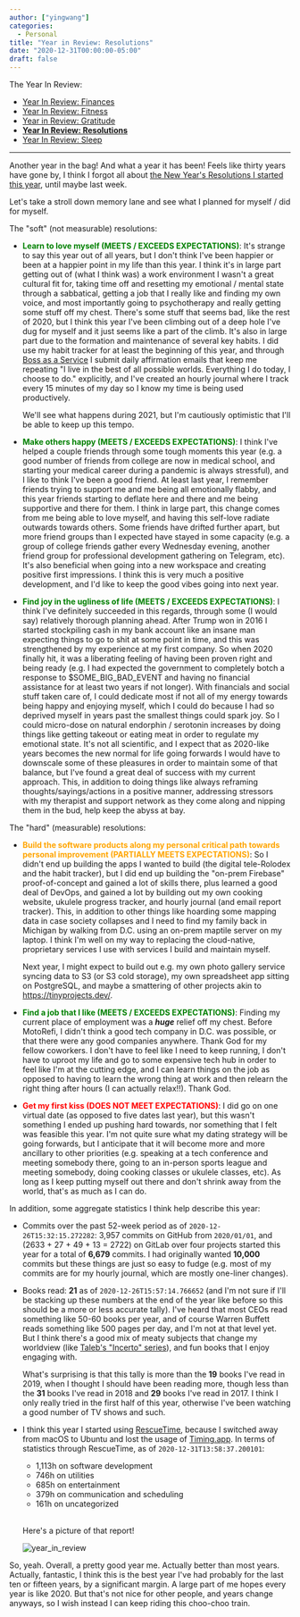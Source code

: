 ```yaml
---
author: ["yingwang"]
categories:
  - Personal
title: "Year in Review: Resolutions"
date: "2020-12-31T00:00:00-05:00"
draft: false
---
```


The Year In Review:

- [Year In Review: Finances](/posts/2020/12/31/old_years_resolutions_finances)
- [Year In Review: Fitness](/posts/2020/12/31/old_years_resolutions_fitness)
- [Year in Review:
  Gratitude](/posts/2020/12/31/old_years_resolutions_gratitude)
- [**Year In Review:
  Resolutions**](/posts/2020/12/31/old_years_resolutions_review)
- [Year In Review:
  Sleep](/posts/2020/12/31/old_years_resolutions_sleep_schedule)

---

Another year in the bag! And what a year it has been! Feels like thirty years
have gone by, I think I forgot all about [the New Year's Resolutions I started
this year](/posts/2020/01/01/new_years_resolutions), until maybe last week.

Let's take a stroll down memory lane and see what I planned for myself / did for
myself.

The "soft" (not measurable) resolutions:

- **<span style="color:green">Learn to love myself (MEETS / EXCEEDS
  EXPECTATIONS)</span>**: It's strange to say this year out of all years, but
  I don't think I've been happier or been at a happier point in my life than
  this year. I think it's in large part getting out of (what I think was) a
  work environment I wasn't a great cultural fit for, taking time off and
  resetting my emotional / mental state through a sabbatical, getting a job
  that I really like and finding my own voice, and most importantly going to
  psychotherapy and really getting some stuff off my chest. There's some stuff
  that seems bad, like the rest of 2020, but I think this year I've been
  climbing out of a deep hole I've dug for myself and it just seems like a
  part of the climb. It's also in large part due to the formation and
  maintenance of several key habits. I did use my habit tracker for at least
  the beginning of this year, and through [Boss as a
  Service](https://bossasaservice.life/) I submit daily affirmation emails
  that keep me repeating "I live in the best of all possible worlds.
  Everything I do today, I choose to do." explicitly, and I've created an
  hourly journal where I track every 15 minutes of my day so I know my time is
  being used productively.

  We'll see what happens during 2021, but I'm cautiously optimistic that I'll
  be able to keep up this tempo.

- **<span style="color:green">Make others happy (MEETS / EXCEEDS
  EXPECTATIONS)</span>**: I think I've helped a couple friends through some
  tough moments this year (e.g. a good number of friends from college are now
  in medical school, and starting your medical career during a pandemic is
  always stressful), and I like to think I've been a good friend. At least
  last year, I remember friends trying to support me and me being all
  emotionally flabby, and this year friends starting to deflate here and there
  and me being supportive and there for them. I think in large part, this
  change comes from me being able to love myself, and having this self-love
  radiate outwards towards others. Some friends have drifted further apart,
  but more friend groups than I expected have stayed in some capacity (e.g. a
  group of college friends gather every Wednesday evening, another friend
  group for professional development gathering on Telegram, etc). It's also
  beneficial when going into a new workspace and creating positive first
  impressions. I think this is very much a positive development, and I'd like
  to keep the good vibes going into next year.

- **<span style="color:green">Find joy in the ugliness of life (MEETS /
  EXCEEDS EXPECTATIONS)</span>**: I think I've definitely succeeded in this
  regards, through some (I would say) relatively thorough planning ahead.
  After Trump won in 2016 I started stockpiling cash in my bank account like
  an insane man expecting things to go to shit at some point in time, and this
  was strengthened by my experience at my first company. So when 2020 finally
  hit, it was a liberating feeling of having been proven right and being ready
  (e.g. I had expected the government to completely botch a response to
  $SOME_BIG_BAD_EVENT and having no financial assistance for at least two
  years if not longer). With financials and social stuff taken care of, I
  could dedicate most if not all of my energy towards being happy and enjoying
  myself, which I could do because I had so deprived myself in years past the
  smallest things could spark joy. So I could micro-dose on natural endorphin
  / serotonin increases by doing things like getting takeout or eating meat in
  order to regulate my emotional state. It's not all scientific, and I expect
  that as 2020-like years becomes the new normal for life going forwards I
  would have to downscale some of these pleasures in order to maintain some of
  that balance, but I've found a great deal of success with my current
  approach. This, in addition to doing things like always reframing
  thoughts/sayings/actions in a positive manner, addressing stressors with my
  therapist and support network as they come along and nipping them in the
  bud, help keep the abyss at bay.

The "hard" (measurable) resolutions:

- **<span style="color:orange">Build the software products along my personal
  critical path towards personal improvement (PARTIALLY MEETS
  EXPECTATIONS)</span>**: So I didn't end up building the apps I wanted to
  build (the digital tele-Rolodex and the habit tracker), but I did end up
  building the "on-prem Firebase" proof-of-concept and gained a lot of skills
  there, plus learned a good deal of DevOps, and gained a lot by building out
  my own cooking website, ukulele progress tracker, and hourly journal (and
  email report tracker). This, in addition to other things like hoarding some
  mapping data in case society collapses and I need to find my family back in
  Michigan by walking from D.C. using an on-prem maptile server on my laptop.
  I think I'm well on my way to replacing the cloud-native, proprietary
  services I use with services I build and maintain myself.

  Next year, I might expect to build out e.g. my own photo gallery service
  syncing data to S3 (or S3 cold storage), my own spreadsheet app sitting on
  PostgreSQL, and maybe a smattering of other projects akin to
  https://tinyprojects.dev/.

- **<span style="color:green">Find a job that I like (MEETS / EXCEEDS
  EXPECTATIONS)</span>**: Finding my current place of employment was a
  **_huge_** relief off my chest. Before MotoRefi, I didn't think a good tech
  company in D.C. was possible, or that there were any good companies
  anywhere. Thank God for my fellow coworkers. I don't have to feel like I
  need to keep running, I don't have to uproot my life and go to some
  expensive tech hub in order to feel like I'm at the cutting edge, and I can
  learn things on the job as opposed to having to learn the wrong thing at
  work and then relearn the right thing after hours (I can actually relax!!).
  Thank God.

- **<span style="color:red">Get my first kiss (DOES NOT MEET
  EXPECTATIONS)</span>**: I did go on one virtual date (as opposed to five
  dates last year), but this wasn't something I ended up pushing hard towards,
  nor something that I felt was feasible this year. I'm not quite sure what my
  dating strategy will be going forwards, but I anticipate that it will become
  more and more ancillary to other priorities (e.g. speaking at a tech
  conference and meeting somebody there, going to an in-person sports league
  and meeting somebody, doing cooking classes or ukulele classes, etc). As
  long as I keep putting myself out there and don't shrink away from the
  world, that's as much as I can do.

In addition, some aggregate statistics I think help describe this year:

- Commits over the past 52-week period as of `2020-12-26T15:32:15.272282`: 3,957
  commits on GitHub from `2020/01/01`, and (2633 + 27 + 49 + 13 = 2722) on
  GitLab over four projects started this year for a total of **6,679** commits.
  I had originally wanted **10,000** commits but these things are just so easy
  to fudge (e.g. most of my commits are for my hourly journal, which are mostly
  one-liner changes).

- Books read: **21** as of `2020-12-26T15:57:14.766652` (and I'm not sure if
  I'll be stacking up these numbers at the end of the year like before so this
  should be a more or less accurate tally). I've heard that most CEOs read
  something like 50-60 books per year, and of course Warren Buffett reads
  something like 500 pages per day, and I'm not at that level yet. But I think
  there's a good mix of meaty subjects that change my worldview (like [Taleb's
  "Incerto" series](http://localhost:1313/posts/2020/04/09/the_black_swan/)),
  and fun books that I enjoy engaging with.

  What's surprising is that this tally is more than the **19** books I've read
  in 2019, when I thought I should have been reading more, though less than the
  **31** books I've read in 2018 and **29** books I've read in 2017. I think I
  only really tried in the first half of this year, otherwise I've been watching
  a good number of TV shows and such.

- I think this year I started using
  [RescueTime](https://www.rescuetime.com/dashboard), because I switched away
  from macOS to Ubuntu and lost the usage of
  [Timing.app](https://timingapp.com/?lang=en). In terms of statistics through
  RescueTime, as of `2020-12-31T13:58:37.200101`:

  - 1,113h on software development
  - 746h on utilities
  - 685h on entertainment
  - 379h on communication and scheduling
  - 161h on uncategorized

  <br/>

  Here's a picture of that report!

  ![year_in_review](/img/posts/2020/12/31/year_in_review.png)

So, yeah. Overall, a pretty good year me. Actually better than most years.
Actually, fantastic, I think this is the best year I've had probably for the
last ten or fifteen years, by a significant margin. A large part of me hopes
every year is like 2020. But that's not nice for other people, and years change
anyways, so I wish instead I can keep riding this choo-choo train.
